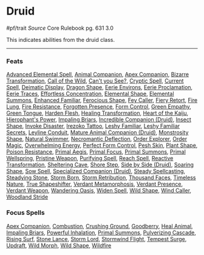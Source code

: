 # Druid
#pf/trait 
*Source* Core Rulebook pg. 631 3.0

This indicates abilities from the druid class.

---

### Feats
[Advanced Elemental Spell](Advanced%20Elemental%20Spell), [Animal Companion](Animal%20Companion), [Apex Companion](../Magic/Focus%20Spells/Level%2010/Apex%20Companion.md), [Bizarre Transformation](Bizarre%20Transformation), [Call of the Wild](Call%20of%20the%20Wild), [Can't you See?](Can't%20you%20See?), [Cryptic Spell](Cryptic%20Spell), [Current Spell](Current%20Spell), [Deimatic Display](Deimatic%20Display), [Dragon Shape](Dragon%20Shape), [Eerie Environs](Eerie%20Environs), [Eerie Proclamation](Eerie%20Proclamation), [Eerie Traces](Eerie%20Traces), [Effortless Concentration](Effortless%20Concentration), [Elemental Shape](Elemental%20Shape), [Elemental Summons](Elemental%20Summons), [Enhanced Familiar](Enhanced%20Familiar), [Ferocious Shape](Ferocious%20Shape), [Fey Caller](Fey%20Caller), [Fiery Retort](Fiery%20Retort), [Fire Lung](Fire%20Lung), [Fire Resistance](Fire%20Resistance), [Forgotten Presence](Forgotten%20Presence), [Form Control](Form%20Control), [Green Empathy](Green%20Empathy), [Green Tongue](Green%20Tongue), [Harden Flesh](Harden%20Flesh), [Healing Transformation](Healing%20Transformation), [Heart of the Kaiju](Heart%20of%20the%20Kaiju), [Hierophant's Power](Hierophant's%20Power), [Impaling Briars](../Magic/Focus%20Spells/Level%208/Impaling%20Briars.md), [Incredible Companion (Druid)](Incredible%20Companion%20(Druid)), [Insect Shape](Insect%20Shape), [Invoke Disaster](Invoke%20Disaster), [Irezoko Tattoo](Irezoko%20Tattoo), [Leshy Familiar](Leshy%20Familiar), [Leshy Familiar Secrets](Leshy%20Familiar%20Secrets), [Leyline Conduit](Leyline%20Conduit), [Mature Animal Companion (Druid)](Mature%20Animal%20Companion%20(Druid)), [Monstrosity Shape](Monstrosity%20Shape), [Natural Swimmer](Natural%20Swimmer), [Necromantic Deflection](Necromantic%20Deflection), [Order Explorer](Order%20Explorer), [Order Magic](Order%20Magic), [Overwhelming Energy](Overwhelming%20Energy), [Perfect Form Control](Perfect%20Form%20Control), [Pesh Skin](Pesh%20Skin), [Plant Shape](Plant%20Shape), [Poison Resistance](Poison%20Resistance), [Primal Aegis](Primal%20Aegis), [Primal Focus](Primal%20Focus), [Primal Summons](../Magic/Focus%20Spells/Level%206/Primal%20Summons.md), [Primal Wellspring](Primal%20Wellspring), [Pristine Weapon](Pristine%20Weapon), [Purifying Spell](Purifying%20Spell), [Reach Spell](Reach%20Spell), [Reactive Transformation](Reactive%20Transformation), [Sheltering Cave](Sheltering%20Cave), [Shore Step](Shore%20Step), [Side by Side (Druid)](Side%20by%20Side%20(Druid)), [Soaring Shape](Soaring%20Shape), [Sow Spell](Sow%20Spell), [Specialized Companion (Druid)](Specialized%20Companion%20(Druid)), [Steady Spellcasting](Steady%20Spellcasting), [Steadying Stone](Steadying%20Stone), [Storm Born](Storm%20Born), [Storm Retribution](Storm%20Retribution), [Thousand Faces](Thousand%20Faces), [Timeless Nature](Timeless%20Nature), [True Shapeshifter](True%20Shapeshifter), [Verdant Metamorphosis](Verdant%20Metamorphosis), [Verdant Presence](Verdant%20Presence), [Verdant Weapon](Verdant%20Weapon), [Wandering Oasis](Wandering%20Oasis), [Widen Spell](Widen%20Spell), [Wild Shape](../Magic/Focus%20Spells/Level%201/Wild%20Shape.md), [Wind Caller](Wind%20Caller), [Woodland Stride](Woodland%20Stride)

### Focus Spells
[Apex Companion](../Magic/Focus%20Spells/Level%2010/Apex%20Companion.md), [Combustion](../Magic/Focus%20Spells/Level%203/Combustion.md), [Crushing Ground](../Magic/Focus%20Spells/Level%201/Crushing%20Ground.md), [Goodberry](../Magic/Focus%20Spells/Level%201/Goodberry.md), [Heal Animal](../Magic/Focus%20Spells/Level%201/Heal%20Animal.md), [Impaling Briars](../Magic/Focus%20Spells/Level%208/Impaling%20Briars.md), [Powerful Inhalation](../Magic/Focus%20Spells/Level%203/Powerful%20Inhalation.md), [Primal Summons](../Magic/Focus%20Spells/Level%206/Primal%20Summons.md), [Pulverizing Cascade](../Magic/Focus%20Spells/Level%203/Pulverizing%20Cascade.md), [Rising Surf](../Magic/Focus%20Spells/Level%201/Rising%20Surf.md), [Stone Lance](../Magic/Focus%20Spells/Level%203/Stone%20Lance.md), [Storm Lord](../Magic/Focus%20Spells/Level%209/Storm%20Lord.md), [Stormwind Flight](../Magic/Focus%20Spells/Level%204/Stormwind%20Flight.md), [Tempest Surge](../Magic/Focus%20Spells/Level%201/Tempest%20Surge.md), [Updraft](../Magic/Focus%20Spells/Level%201/Updraft.md), [Wild Morph](../Magic/Focus%20Spells/Level%201/Wild%20Morph.md), [Wild Shape](../Magic/Focus%20Spells/Level%201/Wild%20Shape.md), [Wildfire](../Magic/Focus%20Spells/Level%201/Wildfire.md)